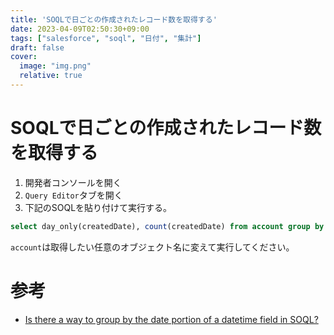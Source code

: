 ```yaml
---
title: 'SOQLで日ごとの作成されたレコード数を取得する'
date: 2023-04-09T02:50:30+09:00
tags: ["salesforce", "soql", "日付", "集計"]
draft: false
cover:
  image: "img.png"
  relative: true
---
```


# SOQLで日ごとの作成されたレコード数を取得する

1. 開発者コンソールを開く
2. `Query Editor`タブを開く
3. 下記のSOQLを貼り付けて実行する。
```sql
select day_only(createdDate), count(createdDate) from account group by day_only(createdDate) order by count(createdDate) desc limit 10
```
`account`は取得したい任意のオブジェクト名に変えて実行してください。

# 参考
- [Is there a way to group by the date portion of a datetime field in SOQL?](https://stackoverflow.com/questions/9187737/is-there-a-way-to-group-by-the-date-portion-of-a-datetime-field-in-soql)